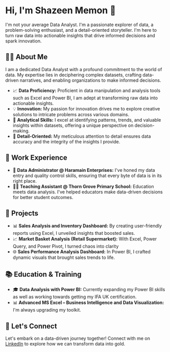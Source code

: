 # Hi, I'm Shazeen Memon 👋

I'm not your average Data Analyst. I'm a passionate explorer of data, a problem-solving enthusiast, and a detail-oriented storyteller. I'm here to turn raw data into actionable insights that drive informed decisions and spark innovation.

## 👨‍💼 About Me

I am a dedicated Data Analyst with a profound commitment to the world of data. My expertise lies in deciphering complex datasets, crafting data-driven narratives, and enabling organizations to make informed decisions. 

- 📈 **Data Proficiency:** Proficient in data manipulation and analysis tools such as Excel and Power BI, I am adept at transforming raw data into actionable insights.
- 💡 **Innovation:** My passion for innovation drives me to explore creative solutions to intricate problems across various domains.
- 🧩 **Analytical Skills:** I excel at identifying patterns, trends, and valuable insights within datasets, offering a unique perspective on decision-making.
- 🌟 **Detail-Oriented:** My meticulous attention to detail ensures data accuracy and the integrity of the insights I provide.

## 💼 Work Experience

- 🏢 **Data Administrator @ Haramain Enterprises:** I've honed my data entry and quality control skills, ensuring that every byte of data is in its right place.
- 👩‍🏫 **Teaching Assistant @ Thorn Grove Primary School:** Education meets data analysis. I've helped educators make data-driven decisions for better student outcomes.

## 🚀 Projects

- 📊 **Sales Analysis and Inventory Dashboard:** By creating user-friendly reports using Excel, I unveiled insights that boosted sales.
- 📈 **Market Basket Analysis (Retail Supermarket):** With Excel, Power Query, and Power Pivot, I turned chaos into clarity
- 🌐 **Sales Performance Analysis Dashboard:** In Power BI, I crafted dynamic visuals that brought sales trends to life.

## 📚 Education & Training

- 🎓 **Data Analysis with Power BI:** Currently expanding my Power BI skills as well as working towards getting my IFA UK certification.
- 📊 **Advanced MS Excel – Business Intelligence and Data Visualization:** I'm always upgrading my toolkit.

## 🌟 Let's Connect

Let's embark on a data-driven journey together! Connect with me on [LinkedIn](www.linkedin.com/in/shazeen-memon) to explore how we can transform data into gold.


